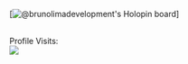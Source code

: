 [![@brunolimadevelopment's Holopin board](https://media.licdn.com/dms/image/D4D16AQEcakgf10vaqA/profile-displaybackgroundimage-shrink_350_1400/0/1701660302238?e=1712793600&v=beta&t=sUBZ57pyBMkd62p4susmTR2389LZCfk-MYkngln1i38)]

<br/>
Profile Visits:<br/>
   
<img src="https://profile-counter.glitch.me/brunolimadevelopment/count.svg" />  

